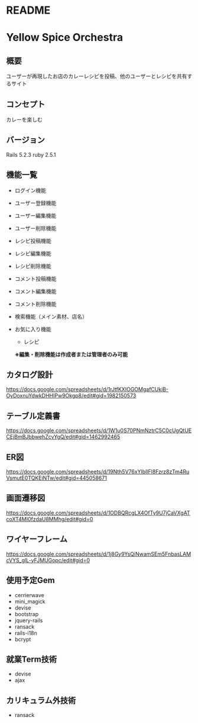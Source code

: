 # README

# Yellow Spice Orchestra

## 概要
ユーザーが再現したお店のカレーレシピを投稿、他のユーザーとレシピを共有するサイト

## コンセプト
カレーを楽しむ

## バージョン
Rails 5.2.3
ruby 2.5.1

## 機能一覧
- ログイン機能
- ユーザー登録機能
- ユーザー編集機能
- ユーザー削除機能
- レシピ投稿機能
- レシピ編集機能
- レシピ削除機能
- コメント投稿機能
- コメント編集機能
- コメント削除機能
- 検索機能（メイン素材、店名）
- お気に入り機能
    - レシピ

    **※編集・削除機能は作成者または管理者のみ可能**




## カタログ設計
https://docs.google.com/spreadsheets/d/1rJtfKXIOGOMgafCUkiB-OyDoxnuYdwkDHHIPw9Okgp8/edit#gid=1982150573

## テーブル定義書
https://docs.google.com/spreadsheets/d/1W1u0S70PNmNztrC5C0cUgQtUECEjBmBJbbwehZcvYgQ/edit#gid=1462992465

## ER図
https://docs.google.com/spreadsheets/d/19Nth5V76xYlbIlFl8Fzrz8zTm4RuVsmutE0TQKEiNTw/edit#gid=445058671

## 画面遷移図
https://docs.google.com/spreadsheets/d/1ODBQRcgLX4OfTy9U7jCaVXgATcoXT4MI0fzdaU8MMhg/edit#gid=0

## ワイヤーフレーム
https://docs.google.com/spreadsheets/d/1j8Gy9YsQiNwamSEm5FnbasLAMcVYS_glL-yFJMUGopc/edit#gid=0

## 使用予定Gem
 - cerrierwave
 - mini_magick
 - devise       
 - bootstrap
 - jquery-rails
 - ransack        
 - rails-i18n
 - bcrypt

## 就業Term技術
 - devise
 - ajax
## カリキュラム外技術
 - ransack
